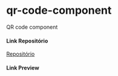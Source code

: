 # qr-code-component
QR code component


#### Link Repositório

[Repositório](https://github.com/davidwilliamx/qr-code-component)


#### Link Preview